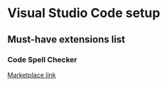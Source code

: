 # Visual Studio Code setup

## Must-have extensions list

### Code Spell Checker

[Marketplace link](https://marketplace.visualstudio.com/items?itemName=streetsidesoftware.code-spell-checker)
